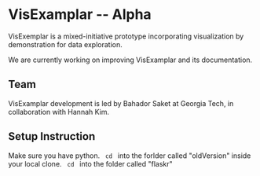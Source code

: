 # VisExamplar -- Alpha

VisExemplar is a mixed-initiative prototype incorporating visualization by demonstration for data exploration. 

We are currently working on improving VisExamplar and its documentation. 


## Team
VisExamplar development is led by Bahador Saket at Georgia Tech, in collaboration with Hannah Kim.


## Setup Instruction
Make sure you have python. 
<code> cd </code> into the forlder called "oldVersion" inside your local clone. <code> cd </code> into the folder called "flaskr"
